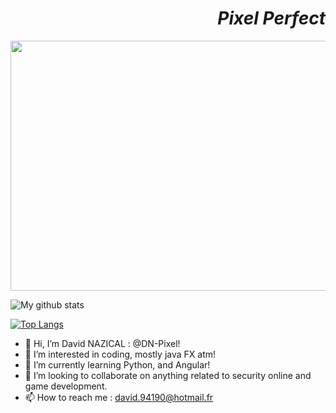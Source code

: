 <h1 align="right"><i>Pixel Perfect</i></h1>
<img src="https://miro.medium.com/max/2160/1*yLoplkhUrNsQGkocFEVhhA.gif" width="1600" height="400" />

![My github stats](https://github-readme-stats.vercel.app/api?username=DN-Pixel&count_private=true&show_icons=true&theme=tokyonight)

[![Top Langs](https://github-readme-stats.vercel.app/api/top-langs/?username=DN-Pixel&layout=compact&theme=tokyonight&count_private=true&langs_count=10)](https://github.com/anuraghazra/github-readme-stats)

- 👋 Hi, I’m David NAZICAL : @DN-Pixel!
- 👀 I’m interested in coding, mostly java FX atm! 
- 🌱 I’m currently learning Python, and Angular!
- 💞️ I’m looking to collaborate on anything related to security online and game development.
- 📫 How to reach me :
david.94190@hotmail.fr


<!---
DN-Pixel/DN-Pixel is a ✨ special ✨ repository because its `README.md` (this file) appears on your GitHub profile.
You can click the Preview link to take a look at your changes.
--->
